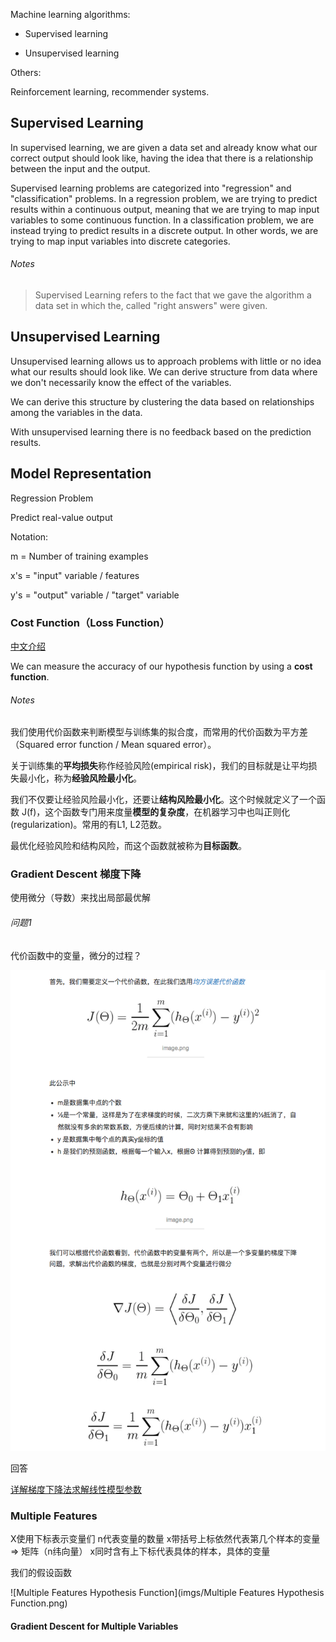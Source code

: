 Machine learning algorithms:

- Supervised learning

- Unsupervised learning

Others:

Reinforcement learning, recommender systems.

## Supervised Learning

In supervised learning, we are given a data set and already know what our correct output should look like, having the idea that there is a relationship between the input and the output.

Supervised learning problems are categorized into "regression" and "classification" problems. In a regression problem, we are trying to predict results within a continuous output, meaning that we are trying to map input variables to some continuous function. In a classification problem, we are instead trying to predict results in a discrete output. In other words, we are trying to map input variables into discrete categories.

###### Notes

> Supervised Learning refers to the fact that we gave the algorithm a data set in which the, called "right answers" were given.

## Unsupervised Learning

Unsupervised learning allows us to approach problems with little or no idea what our results should look like. We can derive structure from data where we don't necessarily know the effect of the variables.

We can derive this structure by clustering the data based on relationships among the variables in the data.

With unsupervised learning there is no feedback based on the prediction results.

## Model Representation

Regression Problem

Predict real-value output

Notation:

m = Number of training examples

x's = "input" variable / features

y's = "output" variable / "target" variable

### Cost Function（Loss Function）

[中文介绍](https://www.zhihu.com/question/52398145)

We can measure the accuracy of our hypothesis function by using a **cost function**.

###### Notes

我们使用代价函数来判断模型与训练集的拟合度，而常用的代价函数为平方差（Squared error function / Mean squared error）。

关于训练集的**平均损失**称作经验风险(empirical risk)，我们的目标就是让平均损失最小化，称为**经验风险最小化**。

我们不仅要让经验风险最小化，还要让**结构风险最小化**。这个时候就定义了一个函数 J(f)，这个函数专门用来度量**模型的复杂度**，在机器学习中也叫正则化(regularization)。常用的有L1, L2范数。

最优化经验风险和结构风险，而这个函数就被称为**目标函数**。

### Gradient Descent 梯度下降

使用微分（导数）来找出局部最优解

###### 问题1

代价函数中的变量，微分的过程？

![q1](imgs/q1.png)

回答

[详解梯度下降法求解线性模型参数](https://blog.csdn.net/ybdesire/article/details/52895274)

### Multiple Features

X使用下标表示变量们
n代表变量的数量
x带括号上标依然代表第几个样本的变量 => 矩阵（n纬向量）
x同时含有上下标代表具体的样本，具体的变量

我们的假设函数

![Multiple Features Hypothesis Function](imgs/Multiple Features Hypothesis Function.png)

#### Gradient Descent for Multiple Variables




